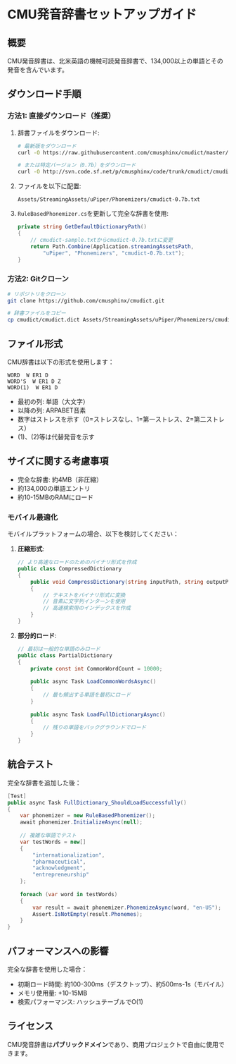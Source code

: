 # CMU発音辞書セットアップガイド

## 概要

CMU発音辞書は、北米英語の機械可読発音辞書で、134,000以上の単語とその発音を含んでいます。

## ダウンロード手順

### 方法1: 直接ダウンロード（推奨）

1. 辞書ファイルをダウンロード:
   ```bash
   # 最新版をダウンロード
   curl -O https://raw.githubusercontent.com/cmusphinx/cmudict/master/cmudict.dict
   
   # または特定バージョン（0.7b）をダウンロード
   curl -O http://svn.code.sf.net/p/cmusphinx/code/trunk/cmudict/cmudict-0.7b
   ```

2. ファイルを以下に配置:
   ```
   Assets/StreamingAssets/uPiper/Phonemizers/cmudict-0.7b.txt
   ```

3. `RuleBasedPhonemizer.cs`を更新して完全な辞書を使用:
   ```csharp
   private string GetDefaultDictionaryPath()
   {
       // cmudict-sample.txtからcmudict-0.7b.txtに変更
       return Path.Combine(Application.streamingAssetsPath, 
           "uPiper", "Phonemizers", "cmudict-0.7b.txt");
   }
   ```

### 方法2: Gitクローン

```bash
# リポジトリをクローン
git clone https://github.com/cmusphinx/cmudict.git

# 辞書ファイルをコピー
cp cmudict/cmudict.dict Assets/StreamingAssets/uPiper/Phonemizers/cmudict-0.7b.txt
```

## ファイル形式

CMU辞書は以下の形式を使用します：
```
WORD  W ER1 D
WORD'S  W ER1 D Z
WORD(1)  W ER1 D
```

- 最初の列: 単語（大文字）
- 以降の列: ARPABET音素
- 数字はストレスを示す（0=ストレスなし、1=第一ストレス、2=第二ストレス）
- (1)、(2)等は代替発音を示す

## サイズに関する考慮事項

- 完全な辞書: 約4MB（非圧縮）
- 約134,000の単語エントリ
- 約10-15MBのRAMにロード

### モバイル最適化

モバイルプラットフォームの場合、以下を検討してください：

1. **圧縮形式**:
   ```csharp
   // より高速なロードのためのバイナリ形式を作成
   public class CompressedDictionary
   {
       public void CompressDictionary(string inputPath, string outputPath)
       {
           // テキストをバイナリ形式に変換
           // 音素に文字列インターンを使用
           // 高速検索用のインデックスを作成
       }
   }
   ```

2. **部分的ロード**:
   ```csharp
   // 最初は一般的な単語のみロード
   public class PartialDictionary
   {
       private const int CommonWordCount = 10000;
       
       public async Task LoadCommonWordsAsync()
       {
           // 最も頻出する単語を最初にロード
       }
       
       public async Task LoadFullDictionaryAsync()
       {
           // 残りの単語をバックグラウンドでロード
       }
   }
   ```

## 統合テスト

完全な辞書を追加した後：

```csharp
[Test]
public async Task FullDictionary_ShouldLoadSuccessfully()
{
    var phonemizer = new RuleBasedPhonemizer();
    await phonemizer.InitializeAsync(null);
    
    // 複雑な単語でテスト
    var testWords = new[] 
    {
        "internationalization",
        "pharmaceutical",
        "acknowledgment",
        "entrepreneurship"
    };
    
    foreach (var word in testWords)
    {
        var result = await phonemizer.PhonemizeAsync(word, "en-US");
        Assert.IsNotEmpty(result.Phonemes);
    }
}
```

## パフォーマンスへの影響

完全な辞書を使用した場合：
- 初期ロード時間: 約100-300ms（デスクトップ）、約500ms-1s（モバイル）
- メモリ使用量: +10-15MB
- 検索パフォーマンス: ハッシュテーブルでO(1)

## ライセンス

CMU発音辞書は**パブリックドメイン**であり、商用プロジェクトで自由に使用できます。
